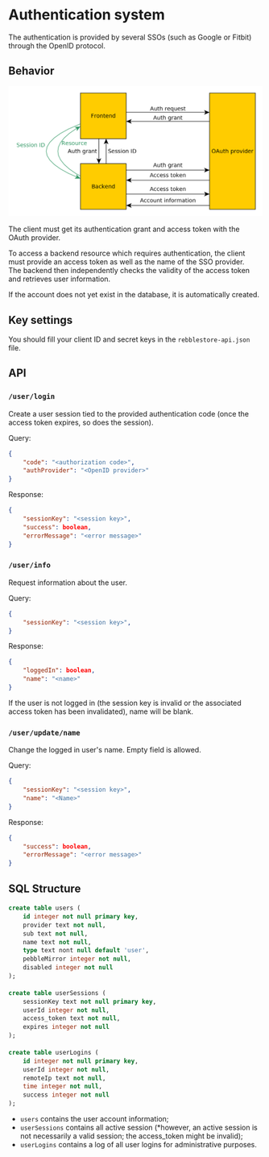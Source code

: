Authentication system
=====================

The authentication is provided by several SSOs (such as Google or Fitbit) through the OpenID protocol.

Behavior
--------

![Authentication diagram](authentication-scheme.png)

The client must get its authentication grant and access token with the OAuth provider.

To access a backend resource which requires authentication, the client must provide an access token as well as the name of the SSO provider.  
The backend then independently checks the validity of the access token and retrieves user information.

If the account does not yet exist in the database, it is automatically created.

Key settings
------------

You should fill your client ID and secret keys in the `rebblestore-api.json` file.

API
---

### `/user/login`

Create a user session tied to the provided authentication code (once the access token expires, so does the session).

Query:
```JSON
{
    "code": "<authorization code>",
    "authProvider": "<OpenID provider>"
}
```

Response:
```JSON
{
    "sessionKey": "<session key>",
	"success": boolean,
	"errorMessage": "<error message>"
}
```

### `/user/info`

Request information about the user.

Query:
```JSON
{
    "sessionKey": "<session key>",
}
```

Response:
```JSON
{
    "loggedIn": boolean,
    "name": "<name>"
}
```
If the user is not logged in (the session key is invalid or the associated access token has been invalidated), name will be blank.

### `/user/update/name`

Change the logged in user's name. Empty field is allowed.

Query:
```JSON
{
    "sessionKey": "<session key>",
    "name": "<Name>"
}
```

Response:
```JSON
{
	"success": boolean,
	"errorMessage": "<error message>"
}
```

SQL Structure
-------------

```SQL
create table users (
    id integer not null primary key,
    provider text not null,
    sub text not null,
    name text not null,
    type text nont null default 'user',
    pebbleMirror integer not null,
    disabled integer not null
);

create table userSessions (
    sessionKey text not null primary key,
    userId integer not null,
    access_token text not null,
    expires integer not null
);

create table userLogins (
    id integer not null primary key,
    userId integer not null,
    remoteIp text not null,
    time integer not null,
    success integer not null
);
```

* `users` contains the user account information;
* `userSessions` contains all active session (*however, an active session is not necessarily a valid session; the access_token might be invalid);
* `userLogins` contains a log of all user logins for administrative purposes.